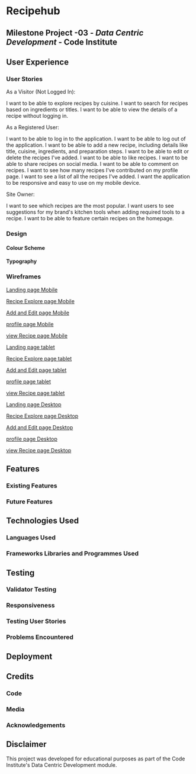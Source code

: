 # Recipehub

## Milestone Project -03 - _Data Centric Development_ - Code Institute



## User Experience

### User Stories

As a Visitor (Not Logged In):

I want to be able to explore recipes by cuisine.
I want to search for recipes based on ingredients or titles.
I want to be able to view the details of a recipe without logging in.


As a Registered User:

I want to be able to log in to the application.
I want to be able to log out of the application.
I want to be able to add a new recipe, including details like title, cuisine, ingredients, and preparation steps.
I want to be able to edit or delete the recipes I've added.
I want to be able to like recipes.
I want to be able to share recipes on social media.
I want to be able to comment on recipes.
I want to see how many recipes I've contributed on my profile page.
I want to see a list of all the recipes I've added.
I want the application to be responsive and easy to use on my mobile device.

Site Owner:

I want to see which recipes are the most popular.
I want users to see suggestions for my brand's kitchen tools when adding required tools to a recipe.
I want to be able to feature certain recipes on the homepage.


### Design



#### Colour Scheme



#### Typography



### Wireframes

[Landing page Mobile](./recipehub/static/assets/wireframes/mobile-home.jpg)

[Recipe Explore page Mobile](./recipehub/static/assets/wireframes/mobile-recipe-explore.jpg)

[Add and Edit page Mobile](./recipehub/static/assets/wireframes/mobile-add-edit.jpg)

[profile page Mobile](./recipehub/static/assets/wireframes/mobile-profile.jpg)

[view Recipe page Mobile](./recipehub/static/assets/wireframes/mobile-recipe.jpg)

[Landing page tablet](./recipehub/static/assets/wireframes/tablet-home.jpg)

[Recipe Explore page tablet](./recipehub/static/assets/wireframes/tablet-recipe-explore.jpg)

[Add and Edit page tablet](./recipehub/static/assets/wireframes/Add-edit-recipe.jpg)

[profile page tablet](./recipehub/static/assets/wireframes/tablet-profile.jpg)

[view Recipe page tablet](./recipehub/static/assets/wireframes/tablet-recipe.jpg)

[Landing page Desktop](./recipehub/static/assets/wireframes/Home-page.jpg)

[Recipe Explore page Desktop](./recipehub/static/assets/wireframes/Recipe-Explore-page.jpg)

[Add and Edit page Desktop](./recipehub/static/assets/wireframes/Add-edit-recipe.jpg)

[profile page Desktop](./recipehub/static/assets/wireframes/profile-page.jpg)

[view Recipe page Desktop](./recipehub/static/assets/wireframes/Recipe-view-page.jpg)


## Features

### Existing Features



### Future Features



## Technologies Used


### Languages Used


### Frameworks Libraries and Programmes Used



## Testing

### Validator Testing



### Responsiveness




### Testing User Stories



### Problems Encountered



## Deployment



## Credits

### Code


### Media


### Acknowledgements



## Disclaimer

This project was developed for educational purposes as part of the Code Institute's Data Centric Development module.
